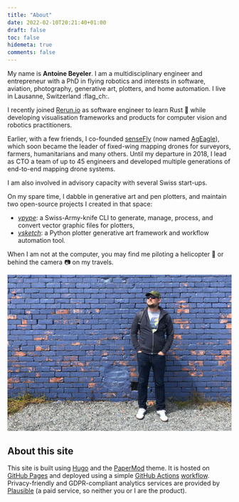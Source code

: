 ```yaml
---
title: "About"
date: 2022-02-10T20:21:40+01:00
draft: false
toc: false
hidemeta: true
comments: false
---
```


My name is **Antoine Beyeler**. I am a multidisciplinary engineer and entrepreneur with a PhD in flying robotics and interests in software, aviation, photography, generative art, plotters, and home automation. I live in Lausanne, Switzerland :flag_ch:.

I recently joined [Rerun.io](https://www.rerun.io) as software engineer to learn Rust :crab: while developing visualisation frameworks and products for computer vision and robotics practitioners.

Earlier, with a few friends, I co-founded [senseFly](https://www.sensefly.com) (now named [AgEagle](https://ageagle.com)), which soon became the leader of fixed-wing mapping drones for surveyors, farmers, humanitarians and many others. Until my departure in 2018, I lead as CTO a team of up to 45 engineers and developed multiple generations of end-to-end mapping drone systems.

I am also involved in advisory capacity with several Swiss start-ups.

On my spare time, I dabble in generative art and pen plotters, and maintain two open-source projects I created in that space:
* [_vpype_](https://github.com/abey79/vpype): a Swiss-Army-knife CLI to generate, manage, process, and convert vector graphic files for plotters,
* [_vsketch_](https://github.com/abey79/vsketch): a Python plotter generative art framework and workflow automation tool.

When I am not at the computer, you may find me piloting a helicopter :helicopter: or behind the camera :camera: on my travels.

![self](/self.jpg)

## About this site

This site is built using [Hugo](https://gohugo.io) and the [PaperMod](https://github.com/adityatelange/hugo-PaperMod/) theme. It is hosted on [GitHub Pages](https://pages.github.com) and deployed using a simple [GitHub Actions](https://github.com/features/actions) [workflow](https://github.com/abey79/abey79.github.io/blob/main/.github/workflows/gh-pages.yml). Privacy-friendly and GDPR-compliant analytics services are provided by [Plausible](https://plausible.io/) (a paid service, so neither you or I are the product). 
